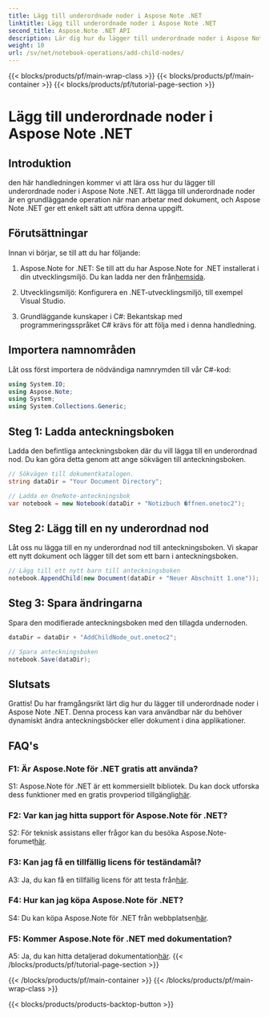 ```yaml
---
title: Lägg till underordnade noder i Aspose Note .NET
linktitle: Lägg till underordnade noder i Aspose Note .NET
second_title: Aspose.Note .NET API
description: Lär dig hur du lägger till underordnade noder i Aspose Note .NET utan ansträngning med denna omfattande handledning. Öka dina färdigheter i dokumenthantering nu.
weight: 10
url: /sv/net/notebook-operations/add-child-nodes/
---
```


{{< blocks/products/pf/main-wrap-class >}}
{{< blocks/products/pf/main-container >}}
{{< blocks/products/pf/tutorial-page-section >}}

# Lägg till underordnade noder i Aspose Note .NET

## Introduktion

den här handledningen kommer vi att lära oss hur du lägger till underordnade noder i Aspose Note .NET. Att lägga till underordnade noder är en grundläggande operation när man arbetar med dokument, och Aspose Note .NET ger ett enkelt sätt att utföra denna uppgift.

## Förutsättningar

Innan vi börjar, se till att du har följande:

1.  Aspose.Note for .NET: Se till att du har Aspose.Note for .NET installerat i din utvecklingsmiljö. Du kan ladda ner den från[hemsida](https://releases.aspose.com/note/net/).

2. Utvecklingsmiljö: Konfigurera en .NET-utvecklingsmiljö, till exempel Visual Studio.

3. Grundläggande kunskaper i C#: Bekantskap med programmeringsspråket C# krävs för att följa med i denna handledning.

## Importera namnområden

Låt oss först importera de nödvändiga namnrymden till vår C#-kod:

```csharp
using System.IO;
using Aspose.Note;
using System;
using System.Collections.Generic;
```

## Steg 1: Ladda anteckningsboken

Ladda den befintliga anteckningsboken där du vill lägga till en underordnad nod. Du kan göra detta genom att ange sökvägen till anteckningsboken.

```csharp
// Sökvägen till dokumentkatalogen.
string dataDir = "Your Document Directory";

// Ladda en OneNote-anteckningsbok
var notebook = new Notebook(dataDir + "Notizbuch �ffnen.onetoc2");
```

## Steg 2: Lägg till en ny underordnad nod

Låt oss nu lägga till en ny underordnad nod till anteckningsboken. Vi skapar ett nytt dokument och lägger till det som ett barn i anteckningsboken.

```csharp
// Lägg till ett nytt barn till anteckningsboken
notebook.AppendChild(new Document(dataDir + "Neuer Abschnitt 1.one"));
```

## Steg 3: Spara ändringarna

Spara den modifierade anteckningsboken med den tillagda undernoden.

```csharp
dataDir = dataDir + "AddChildNode_out.onetoc2";

// Spara anteckningsboken
notebook.Save(dataDir);
```

## Slutsats

Grattis! Du har framgångsrikt lärt dig hur du lägger till underordnade noder i Aspose Note .NET. Denna process kan vara användbar när du behöver dynamiskt ändra anteckningsböcker eller dokument i dina applikationer.

## FAQ's

### F1: Är Aspose.Note för .NET gratis att använda?

 S1: Aspose.Note för .NET är ett kommersiellt bibliotek. Du kan dock utforska dess funktioner med en gratis provperiod tillgänglig[här](https://releases.aspose.com/).

### F2: Var kan jag hitta support för Aspose.Note för .NET?

 S2: För teknisk assistans eller frågor kan du besöka Aspose.Note-forumet[här](https://forum.aspose.com/c/note/28).

### F3: Kan jag få en tillfällig licens för teständamål?

 A3: Ja, du kan få en tillfällig licens för att testa från[här](https://purchase.aspose.com/temporary-license/).

### F4: Hur kan jag köpa Aspose.Note för .NET?

 S4: Du kan köpa Aspose.Note för .NET från webbplatsen[här](https://purchase.aspose.com/buy).

### F5: Kommer Aspose.Note för .NET med dokumentation?

 A5: Ja, du kan hitta detaljerad dokumentation[här](https://reference.aspose.com/note/net/).
{{< /blocks/products/pf/tutorial-page-section >}}

{{< /blocks/products/pf/main-container >}}
{{< /blocks/products/pf/main-wrap-class >}}

{{< blocks/products/products-backtop-button >}}
